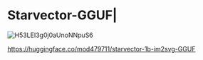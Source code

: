 # Starvector-GGUF|

![H53LEI3g0j0aUnoNNpuS6](https://github.com/user-attachments/assets/7b177b6f-a59a-4f9d-afba-63b9cbcf0387)

https://huggingface.co/mod479711/starvector-1b-im2svg-GGUF
